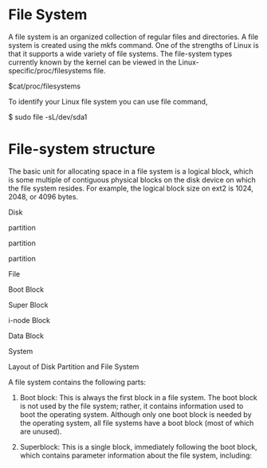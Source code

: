 # File System

A file system is an organized collection of regular files and directories. A file system is created using the mkfs command. One of the strengths of Linux is that it supports a wide variety of file systems. The file-system types currently known by the kernel can be viewed in the Linux-specific/proc/filesystems file.

$cat/proc/filesystems

To identify your Linux file system you can use file command,

$ sudo file -sL/dev/sda1

# File-system structure

The basic unit for allocating space in a file system is a logical block, which is some multiple of contiguous physical blocks on the disk device on which the file system resides. For example, the logical block size on ext2 is 1024, 2048, or 4096 bytes.

Disk

partition

partition

partition

File

Boot Block

Super Block

i-node Block

Data Block

System

Layout of Disk Partition and File System

A file system contains the following parts:

1) Boot block: This is always the first block in a file system. The boot block is not used by the file system; rather, it contains information used to boot the operating system. Although only one boot block is needed by the operating system, all file systems have a boot block (most of which are unused).

2) Superblock: This is a single block, immediately following the boot block, which contains parameter information about the file system, including:
